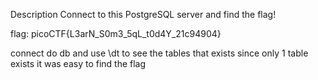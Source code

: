 Description
Connect to this PostgreSQL server and find the flag!

flag: picoCTF{L3arN_S0m3_5qL_t0d4Y_21c94904}

connect do db and use \dt to see the tables that exists
since only 1 table exists it was easy to find the flag 
